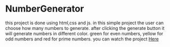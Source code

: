 # NumberGenerator
this project is done using html,css and js.
in this simple project the user can choose how many numbers to generate.
after clicking the generate button it will generate numbers in different color.
green for even numbers,
yellow for odd numbers and
red for prime numbers.
you can watch the project  <a href="https://zekud.github.io/NumberGenerator/">Here</a> 
